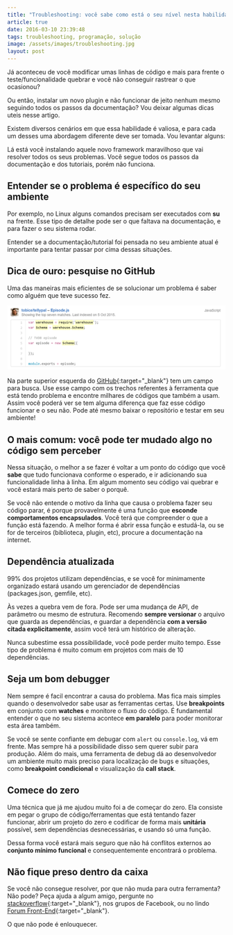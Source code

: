 ```yaml
---
title: "Troubleshooting: você sabe como está o seu nível nesta habilidade?"
article: true
date: 2016-03-10 23:39:48
tags: troubleshooting, programação, solução
image: /assets/images/troubleshooting.jpg
layout: post
---
```


Já aconteceu de você modificar umas linhas de código e mais para frente o teste/funcionalidade quebrar e você não conseguir rastrear o que ocasionou?

<!-- more -->

Ou então, instalar um novo plugin e não funcionar de jeito nenhum mesmo seguindo todos os passos da documentação? Vou deixar algumas dicas uteis nesse artigo.

Existem diversos cenários em que essa habilidade é valiosa, e para cada um desses uma abordagem diferente deve ser tomada. Vou levantar alguns:

Lá está você instalando aquele novo framework maravilhoso que vai resolver todos os seus problemas. Você segue todos os passos da documentação e dos tutoriais, porém não funciona.

## Entender se o problema é específico do seu ambiente

Por exemplo, no Linux alguns comandos precisam ser executados com **su** na frente. Esse tipo de detalhe pode ser o que faltava na documentação, e para fazer o seu sistema rodar. 

Entender se a documentação/tutorial foi pensada no seu ambiente atual é importante para tentar passar por cima dessas situações.

## Dica de ouro: pesquise no GitHub

Uma das maneiras mais eficientes de se solucionar um problema é saber como alguém que teve sucesso fez.

![Resultado de pesquisa do GitHub](/assets/images/github-search.png)

Na parte superior esquerda do [GitHub](http://github.com){:target="_blank"} tem um campo para busca. Use esse campo com os trechos referentes à ferramenta que está tendo problema e encontre milhares de códigos que também a usam. Assim você poderá ver se tem alguma diferença que faz esse código funcionar e o seu não. Pode até mesmo baixar o repositório e testar em seu ambiente!

## O mais comum: você pode ter mudado algo no código sem perceber

Nessa situação, o melhor a se fazer é voltar a um ponto do código que você **sabe** que tudo funcionava conforme o esperado, e ir adicionando sua funcionalidade linha à linha. Em algum momento seu código vai quebrar e você estará mais perto de saber o porquê.

Se você não entende o motivo da linha que causa o problema fazer seu código parar, é porque provavelmente é uma função que **esconde comportamentos encapsulados**. Você terá que compreender o que a função está fazendo. A melhor forma é abrir essa função e estudá-la, ou se for de terceiros (biblioteca, plugin, etc), procure a documentação na internet.

## Dependência atualizada

99% dos projetos utilizam dependências, e se você for minimamente organizado estará usando um gerenciador de dependências (packages.json, gemfile, etc).

Às vezes a quebra vem de fora. Pode ser uma mudança de API, de parâmetro ou mesmo de estrutura. Recomendo **sempre versionar** o arquivo que guarda as dependências, e guardar a dependência **com a versão citada explicitamente**, assim você terá um histórico de alteração.

Nunca subestime essa possibilidade, você pode perder muito tempo. Esse tipo de problema é muito comum em projetos com mais de 10 dependências.

## Seja um bom debugger

Nem sempre é facil encontrar a causa do problema. Mas fica mais simples quando o desenvolvedor sabe usar as ferramentas certas. Use **breakpoints** em conjunto com **watches** e monitore o fluxo do código. É fundamental entender o que no seu sistema acontece **em paralelo** para poder monitorar esta área também.

Se você se sente confiante em debugar com ``alert`` ou ``console.log``, vá em frente. Mas sempre há a possibilidade disso sem querer subir para produção. Além do mais, uma ferramenta de debug dá ao desenvolvedor um ambiente muito mais preciso para localização de bugs e situações, como **breakpoint condicional** e visualização da **call stack**.

## Comece do zero

Uma técnica que já me ajudou muito foi a de começar do zero. Ela consiste em pegar o grupo de código/ferramentas que está tentando fazer funcionar, abrir um projeto do zero e codificar de forma mais **unitária** possível, sem dependências desnecessárias, e usando só uma função.

Dessa forma você estará mais seguro que não há conflitos externos ao **conjunto mínimo funcional** e consequentemente encontrará o problema.

## Não fique preso dentro da caixa

Se você não consegue resolver, por que não muda para outra ferramenta? Não pode? Peça ajuda a algum amigo, pergunte no [stackoverflow](http://stackoverflow.com/){:target="_blank"}, nos grupos de Facebook, ou no lindo [Forum Front-End](https://github.com/frontendbr/forum/issues){:target="_blank"}. 

O que não pode é enlouquecer.
